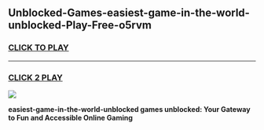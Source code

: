 
## Unblocked-Games-easiest-game-in-the-world-unblocked-Play-Free-o5rvm
<h3>
<a href="https://premium76.site?title=easiest-game-in-the-world-unblocked&ref=22A">CLICK TO PLAY</a></h3>
<hr>

<h3>
<a href="https://premium76.site?title=easiest-game-in-the-world-unblocked&ref=22A">CLICK 2 PLAY</a>
  
</h3>

<a href="https://premium76.site?title=easiest-game-in-the-world-unblocked&ref=22A"><img src="https://clearcache.store/games.png"></a>


**easiest-game-in-the-world-unblocked games unblocked: Your Gateway to Fun and Accessible Online Gaming**
